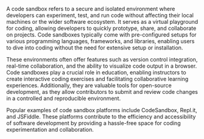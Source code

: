 A code sandbox refers to a secure and isolated environment where developers can experiment, test, and run code without affecting their local machines or the wider software ecosystem. It serves as a virtual playground for coding, allowing developers to quickly prototype, share, and collaborate on projects. Code sandboxes typically come with pre-configured setups for various programming languages, frameworks, and libraries, enabling users to dive into coding without the need for extensive setup or installation.

These environments often offer features such as version control integration, real-time collaboration, and the ability to visualize code output in a browser. Code sandboxes play a crucial role in education, enabling instructors to create interactive coding exercises and facilitating collaborative learning experiences. Additionally, they are valuable tools for open-source development, as they allow contributors to submit and review code changes in a controlled and reproducible environment.

Popular examples of code sandbox platforms include CodeSandbox, Repl.it, and JSFiddle. These platforms contribute to the efficiency and accessibility of software development by providing a hassle-free space for coding experimentation and collaboration.
